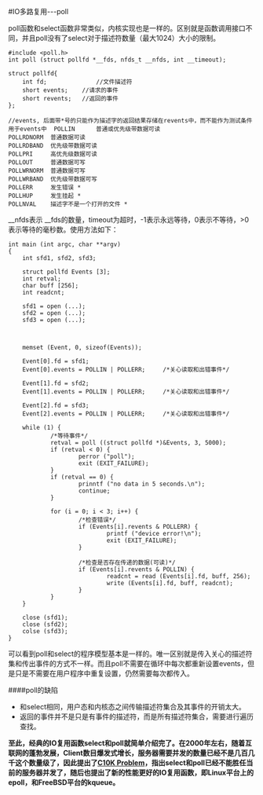 #IO多路复用---poll

poll函数和select函数非常类似，内核实现也是一样的。区别就是函数调用接口不同，并且poll没有了select对于描述符数量（最大1024）大小的限制。

	#include <poll.h>
	int poll (struct pollfd *__fds, nfds_t __nfds, int __timeout);
	
	struct pollfd{
		int fd;              //文件描述符
		short events;    //请求的事件
		short revents;   //返回的事件
	};
	
	//events, 后面带*号的只能作为描述字的返回结果存储在revents中，而不能作为测试条件用于events中	POLLIN		普通或优先级带数据可读
	POLLRDNORM	普通数据可读
	POLLRDBAND	优先级带数据可读
	POLLPRI		高优先级数据可读
	POLLOUT		普通数据可写
	POLLWRNORM	普通数据可写
	POLLWRBAND	优先级带数据可写
	POLLERR		发生错误 *
	POLLHUP		发生挂起 *
	POLLNVAL	描述字不是一个打开的文件 *
	
\_\_nfds表示 __fds的数量，timeout为超时，-1表示永远等待，0表示不等待，>0表示等待的毫秒数。使用方法如下：

	int main (int argc, char **argv)
	{                               
        int sfd1, sfd2, sfd3;   

        struct pollfd Events [3];
        int retval;              
        char buff [256];         
        int readcnt;             

        sfd1 = open (...);
        sfd2 = open (...);
        sfd3 = open (...);

                  

        memset (Event, 0, sizeof(Events));

        Event[0].fd = sfd1;
        Event[0].events = POLLIN | POLLERR;     /*关心读取和出错事件*/

        Event[1].fd = sfd2;
        Event[1].events = POLLIN | POLLERR;     /*关心读取和出错事件*/

        Event[2].fd = sfd3;
        Event[2].events = POLLIN | POLLERR;     /*关心读取和出错事件*/

        while (1) {
                /*等待事件*/
                retval = poll ((struct pollfd *)&Events, 3, 5000);
                if (retval < 0) {                                 
                        perror ("poll");
                        exit (EXIT_FAILURE);
                }
                if (retval == 0) {
                        prinntf ("no data in 5 seconds.\n");
                        continue;
                }

                for (i = 0; i < 3; i++) {
                        /*检查错误*/
                        if (Events[i].revents & POLLERR) {
                                printf ("device error!\n");
                                exit (EXIT_FAILURE);
                        }

                        /*检查是否存在传递的数据(可读)*/
                        if (Events[i].revents & POLLIN) {
                                readcnt = read (Events[i].fd, buff, 256);
                                write (Events[i].fd, buff, readcnt);
                        }
                }
        }

        close (sfd1);
        close (sfd2);
        colse (sfd3);
	}
	
可以看到poll和select的程序模型基本是一样的。唯一区别就是传入关心的描述符集和传出事件的方式不一样。而且poll不需要在循环中每次都重新设置events，但是只是不需要在用户程序中重复设置，仍然需要每次都传入。

####poll的缺陷

- 和select相同，用户态和内核态之间传输描述符集合及其事件的开销太大。
- 返回的事件并不是只是有事件的描述符，而是所有描述符集合，需要进行遍历查找。


**至此，经典的IO复用函数select和poll就简单介绍完了。在2000年左右，随着互联网的蓬勃发展，Client数目爆发式增长，服务器需要并发的数量已经不是几百几千这个数量级了，因此提出了[C10K Problem](http://http://www.kegel.com/c10k.html)，指出select和poll已经不能胜任当前的服务器并发了，随后也提出了新的性能更好的IO复用函数，即Linux平台上的epoll，和FreeBSD平台的kqueue。**